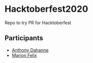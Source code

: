 # Hacktoberfest2020
Repo to try PR for Hacktoberfest

## Participants

* [Anthony Dahanne](https://github.com/anthonydahanne)
* [Marion Felix](https://github.com/marionFlx)

